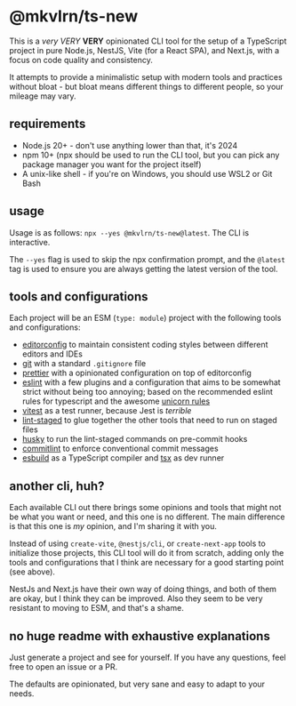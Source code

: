 # @mkvlrn/ts-new

This is a _very_ _VERY_ **VERY** opinionated CLI tool for the setup of a TypeScript project in pure Node.js, NestJS, Vite (for a React SPA), and Next.js, with a focus on code quality and consistency.

It attempts to provide a minimalistic setup with modern tools and practices without bloat - but bloat means different things to different people, so your mileage may vary.

## requirements

- Node.js 20+ - don't use anything lower than that, it's 2024
- npm 10+ (npx should be used to run the CLI tool, but you can pick any package manager you want for the project itself)
- A unix-like shell - if you're on Windows, you should use WSL2 or Git Bash

## usage

Usage is as follows: `npx --yes @mkvlrn/ts-new@latest`. The CLI is interactive.

The `--yes` flag is used to skip the npx confirmation prompt, and the `@latest` tag is used to ensure you are always getting the latest version of the tool.

## tools and configurations

Each project will be an ESM (`type: module`) project with the following tools and configurations:

- [editorconfig](https://editorconfig.org/) to maintain consistent coding styles between different editors and IDEs
- [git](https://git-scm.com/) with a standard `.gitignore` file
- [prettier](https://prettier.io/) with a opinionated configuration on top of editorconfig
- [eslint](https://eslint.org/) with a few plugins and a configuration that aims to be somewhat strict without being too annoying; based on the recommended eslint rules for typescript and the awesome [unicorn rules](https://github.com/sindresorhus/eslint-plugin-unicorn)
- [vitest](https://vitest.dev/) as a test runner, because Jest is _terrible_
- [lint-staged](https://github.com/lint-staged/lint-staged) to glue together the other tools that need to run on staged files
- [husky](https://github.com/typicode/husky) to run the lint-staged commands on pre-commit hooks
- [commitlint](https://commitlint.js.org/) to enforce conventional commit messages
- [esbuild](https://esbuild.github.io/) as a TypeScript compiler and [tsx](https://tsx.is/) as dev runner

## another cli, huh?

Each available CLI out there brings some opinions and tools that might not be what you want or need, and this one is no different. The main difference is that this one is _my_ opinion, and I'm sharing it with you.

Instead of using `create-vite`, `@nestjs/cli`, or `create-next-app` tools to initialize those projects, this CLI tool will do it from scratch, adding only the tools and configurations that I think are necessary for a good starting point (see above).

NestJs and Next.js have their own way of doing things, and both of them are okay, but I think they can be improved. Also they seem to be very resistant to moving to ESM, and that's a shame.

## no huge readme with exhaustive explanations

Just generate a project and see for yourself. If you have any questions, feel free to open an issue or a PR.

The defaults are opinionated, but very sane and easy to adapt to your needs.
